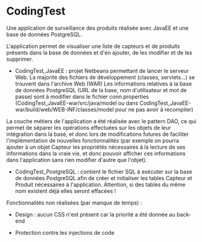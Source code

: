 # CodingTest

Une application de surveillance des produits réalisée avec JavaEE et une base de données PostgreSQL.

L'application permet de visualiser une liste de capteurs et de produits présents dans la base de données et d'en ajouter, de les modifier et de les supprimer.

 - CodingTest_JavaEE : projet Netbeans permettant de lancer le serveur Web. La majorité des fichiers de développement (classes, servlets...) se trouvent dans l'archive Web (WAR)
Les informations relatives à la base de données PostgreSQL (URL de la base, nom d'utilisateur et mot de passe) sont à modifier dans le fichier conn.properties (CodingTest_JavaEE-war/src/java/model ou dans CodingTest_JavaEE-war/build/web/WEB-INF/classes/model pour ne pas avoir à recompiler)

La couche métiers de l'application a été réalisée avec le pattern DAO, ce qui permet de séparer les opérations effectuées sur les objets de leur intégration dans la base, et donc lors de modifications futures de faciliter l'implémentation de nouvelles fonctionnalités (par exemple on pourra ajouter à un objet Capteur les propriétés nécessaires à la lecture de ses informations dans la vraie vie, et donc pouvoir afficher ces informations dans l'application sans rien modifier d'autre que l'objet).

 - CodingTest_PostgreSQL : contient le fichier SQL à exécuter sur la base de données PostgreSQL afin de créer et initialiser les tables Capteur et Produit nécessaires à l'application. Attention, si des tables du même nom existent déjà elles seront effacées !
 
 Fonctionnalités non réalisées (par manque de temps) :
 
 - Design : aucun CSS n'est présent car la priorité a été donnée au back-end
 
 - Protection contre les injections de code
